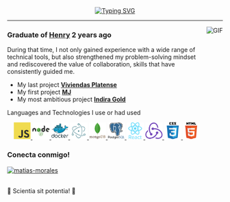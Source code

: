 <div align=center>
  <a href="https://git.io/typing-svg">
    <img src="https://readme-typing-svg.herokuapp.com?font=VT323&size=35&duration=3500&pause=300&color=A89568&center=true&vCenter=true&width=500&lines=Hey%2C+Soy+Mat!;Full+Stack+Developer;Buenos+Aires,+Argentina🌎;Bienvenido+a+mi+perfil!;Chess+lover❤️;También+del+fulbito+⚽...;Y+de+la+música+🎸...+yeah!"
         alt="Typing SVG" />
  </a>
</div>

---

<img align="right" alt="GIF" height="250px" src="https://i.pinimg.com/originals/09/c6/29/09c62903beeba336dc9da76eb5c9a107.gif" />

### Graduate of [Henry](https://www.soyhenry.com/) 2 years ago

<p>During that time, I not only gained experience with a wide range of technical tools, but also strengthened my problem-solving mindset and rediscovered the value of collaboration, skills that have consistently guided me.</p> 

- My last project **[Viviendas Platense](https://www.youtube.com/watch?v=dKo6p3L4gQc&pp=0gcJCesJAYcqIYzv)**
- My first project **[MJ](https://www.youtube.com/watch?v=sItKr9uA8Ps)**
- My most ambitious project **[Indira Gold](https://www.youtube.com/watch?v=jysV2BSuHlc)**

<p>Languages and Technologies I use or had used</p>

<p align="center"> 
    <a href="https://developer.mozilla.org/en-US/docs/Web/JavaScript" target="_blank" rel="noreferrer"> 
        <img src="https://raw.githubusercontent.com/devicons/devicon/master/icons/javascript/javascript-original.svg" alt="javascript" width="40" height="40"/> 
    </a> 
    <a href="https://nodejs.org" target="_blank" rel="noreferrer"> 
        <img src="https://raw.githubusercontent.com/devicons/devicon/master/icons/nodejs/nodejs-original-wordmark.svg" alt="nodejs" width="40" height="40"/> 
    </a>
    <a href="https://www.docker.com/" target="_blank" rel="noreferrer"> 
        <img src="https://raw.githubusercontent.com/devicons/devicon/master/icons/docker/docker-original-wordmark.svg" alt="docker" width="40" height="40"/> 
    </a>
    <a href="https://www.electronjs.org/" target="_blank" rel="noreferrer"> 
        <img src="https://raw.githubusercontent.com/devicons/devicon/master/icons/electron/electron-original.svg" alt="electron" width="40" height="40"/> 
    </a>
    <a href="https://www.mongodb.com/" target="_blank" rel="noreferrer"> 
        <img src="https://raw.githubusercontent.com/devicons/devicon/master/icons/mongodb/mongodb-original-wordmark.svg" alt="mongodb" width="40" height="40"/> 
    </a> 
    <a href="https://www.postgresql.org" target="_blank" rel="noreferrer"> 
        <img src="https://raw.githubusercontent.com/devicons/devicon/master/icons/postgresql/postgresql-original-wordmark.svg" alt="postgresql" width="40" height="40"/> 
    </a> 
    <a href="https://reactjs.org/" target="_blank" rel="noreferrer"> 
        <img src="https://raw.githubusercontent.com/devicons/devicon/master/icons/react/react-original-wordmark.svg" alt="react" width="40" height="40"/> 
    </a> 
    <a href="https://redux.js.org" target="_blank" rel="noreferrer"> 
        <img src="https://raw.githubusercontent.com/devicons/devicon/master/icons/redux/redux-original.svg" alt="redux" width="40" height="40"/> 
    </a> 
    <a href="https://www.w3schools.com/css/" target="_blank" rel="noreferrer"> 
        <img src="https://raw.githubusercontent.com/devicons/devicon/master/icons/css3/css3-original-wordmark.svg" alt="css3" width="40" height="40"/> 
    </a> 
    <a href="https://www.w3.org/html/" target="_blank" rel="noreferrer"> 
        <img src="https://raw.githubusercontent.com/devicons/devicon/master/icons/html5/html5-original-wordmark.svg" alt="html5" width="40" height="40"/> 
    </a>  
</p>

<h3 align="left">Conecta conmigo!</h3>
<p align="left">
    <a href="https://www.linkedin.com/in/matiasezequiel-morales/" target="blank">
        <img align="center" src="https://raw.githubusercontent.com/rahuldkjain/github-profile-readme-generator/master/src/images/icons/Social/linked-in-alt.svg" alt="matias-morales" height="30" width="40" />
    </a>
</p>
<br/>
    🚀 Scientia sit potentia! 🚀  
<br/>
